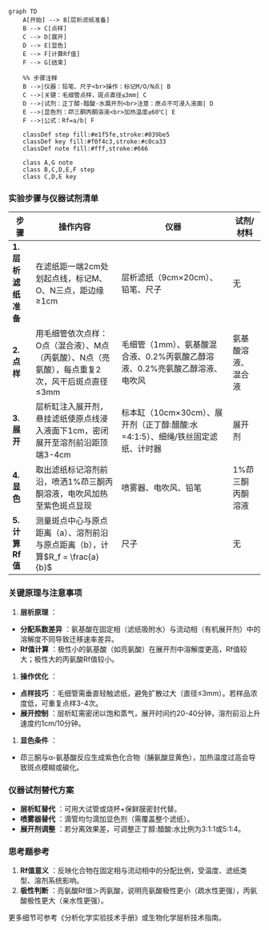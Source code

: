 ```mermaid
graph TD
    A[开始] --> B[层析滤纸准备]
    B --> C[点样]
    C --> D[展开]
    D --> E[显色]
    E --> F[计算Rf值]
    F --> G[结束]

    %% 步骤注释
    B -->|仪器：铅笔、尺子<br>操作：标记M/O/N点| B
    C -->|关键：毛细管点样，斑点直径≤3mm| C
    D -->|试剂：正丁醇-醋酸-水展开剂<br>注意：原点不可浸入液面| D
    E -->|显色剂：茚三酮丙酮溶液<br>加热温度≤60℃| E
    F -->|公式：Rf=a/b| F

    classDef step fill:#e1f5fe,stroke:#039be5
    classDef key fill:#f0f4c3,stroke:#c0ca33
    classDef note fill:#fff,stroke:#666

    class A,G note
    class B,C,D,E,F step
    class C,D,E key
```

### **实验步骤与仪器试剂清单**

| **步骤**            | **操作内容**                                                                              | **仪器**                                                                  | **试剂/材料** |
| ------------------------- | ----------------------------------------------------------------------------------------------- | ------------------------------------------------------------------------------- | ------------------- |
| **1. 层析滤纸准备** | 在滤纸距一端2cm处划起点线，标记M、O、N三点，距边缘≥1cm                                         | 层析滤纸（9cm×20cm）、铅笔、尺子                                               | 无                  |
| **2. 点样**         | 用毛细管依次点样：O点（混合液）、M点（丙氨酸）、N点（亮氨酸），每点重复2次，风干后斑点直径≤3mm | 毛细管（1mm）、氨基酸混合液、0.2%丙氨酸乙醇溶液、0.2%亮氨酸乙醇溶液、电吹风     | 氨基酸溶液、混合液  |
| **3. 展开**         | 层析缸注入展开剂，悬挂滤纸使原点线浸入液面下1cm，密闭展开至溶剂前沿距顶端3-4cm                  | 标本缸（10cm×30cm）、展开剂（正丁醇:醋酸:水=4:1:5）、细绳/铁丝固定滤纸、计时器 | 展开剂              |
| **4. 显色**         | 取出滤纸标记溶剂前沿，喷洒1%茚三酮丙酮溶液，电吹风加热至紫色斑点显现                            | 喷雾器、电吹风、铅笔                                                            | 1%茚三酮丙酮溶液    |
| **5. 计算Rf值**     | 测量斑点中心与原点距离（a）、溶剂前沿与原点距离（b），计算$`R_f = \frac{a}{b}`$                  | 尺子                                                                            | 无                  |

### **关键原理与注意事项**

1. **层析原理** ：

* **分配系数差异** ：氨基酸在固定相（滤纸吸附水）与流动相（有机展开剂）中的溶解度不同导致迁移速率差异。
* **Rf值计算** ：极性小的氨基酸（如亮氨酸）在展开剂中溶解度更高，Rf值较大；极性大的丙氨酸Rf值较小。

1. **操作优化** ：

* **点样技巧** ：毛细管需垂直轻触滤纸，避免扩散过大（直径≤3mm）。若样品浓度低，可重复点样3-4次。
* **展开控制** ：层析缸需密闭以饱和蒸气，展开时间约20-40分钟，溶剂前沿上升速度约1cm/10分钟。

1. **显色条件** ：

* 茚三酮与α-氨基酸反应生成紫色化合物（脯氨酸显黄色），加热温度过高会导致斑点模糊或碳化。

### **仪器试剂替代方案**

* **层析缸替代** ：可用大试管或烧杯+保鲜膜密封代替。
* **喷雾器替代** ：滴管均匀滴加显色剂（需覆盖整个滤纸）。
* **展开剂调整** ：若分离效果差，可调整正丁醇:醋酸:水比例为3:1:1或5:1:4。

### **思考题参考**

1. **Rf值意义** ：反映化合物在固定相与流动相中的分配比例，受温度、滤纸类型、溶剂系统影响。
2. **极性判断** ：亮氨酸Rf值＞丙氨酸，说明亮氨酸极性更小（疏水性更强），丙氨酸极性更大（亲水性更强）。

更多细节可参考《分析化学实验技术手册》或生物化学层析技术指南。
